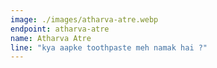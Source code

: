 ```yaml
---
image: ./images/atharva-atre.webp
endpoint: atharva-atre
name: Atharva Atre
line: "kya aapke toothpaste meh namak hai ?"
---
```

